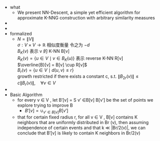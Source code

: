 - what  
	- We present NN-Descent, a simple yet efficient algorithm for approximate K-NNG construction with arbitrary similarity measures  
-  
-  
- formalized  
	- $N = \lVert V \rVert$   
	  $\sigma : V \times V \rightarrow \mathbb{R}$ 相似度衡量 令之为 $-d$  
	  $B_K(v)$ 表示 v 的 K-NN B[v]  
	  $R_K(v) = \{ u \in V \mid v \in B_K(u) \}$ 表示 reverse K-NN R[v]  
	  $\overline{B}[v] = B[v] \cup R[v]$  
	  $B_r(v)=\{ u \in V \mid d(u, v) \leq r \}$  
	  growth restricted if there exists a constant c, s.t. $\lVert B_{2r}(v) \rVert \leq c \lVert B_r(v) \rVert, \quad  \forall v \in V$  
-  
- Basic Algorithm  
	- for every v ∈ V , let B′[v] = S v′ ∈B[v] B[v′] be the set of points we explore trying to improve B  
		- $B'[v] = \cup_{v' \in B[v]}B[v']$  
	- that for certain fixed radius r, for all v ∈ V , B[v] contains K neighbors that are uniformly distributed in Br (v), then assuming independence of certain events and that k ≪ |Br/2(v)|, we can conclude that B′[v] is likely to contain K neighbors in Br/2(v)  
